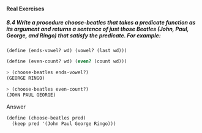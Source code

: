 #### Real Exercises

##### 8.4  Write a procedure choose-beatles that takes a predicate function as its argument and returns a sentence of just those Beatles (John, Paul, George, and Ringo) that satisfy the predicate. For example:
```Scheme
(define (ends-vowel? wd) (vowel? (last wd)))

(define (even-count? wd) (even? (count wd)))

> (choose-beatles ends-vowel?)
(GEORGE RINGO)

> (choose-beatles even-count?)
(JOHN PAUL GEORGE)
```

Answer

```Scheme
(define (choose-beatles pred)
  (keep pred '(John Paul George Ringo)))
```
